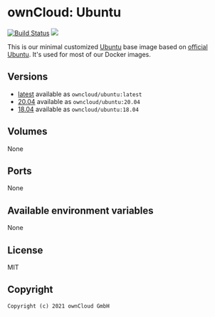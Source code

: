 # ownCloud: Ubuntu

[![Build Status](https://drone.owncloud.com/api/badges/owncloud-docker/ubuntu/status.svg)](https://drone.owncloud.com/owncloud-docker/ubuntu)
[![](https://images.microbadger.com/badges/image/owncloud/ubuntu:latest.svg)](https://microbadger.com/images/owncloud/ubuntu:latest "Get your own image badge on microbadger.com")

This is our minimal customized [Ubuntu](http://www.ubuntu.com/) base image based on [official Ubuntu](https://registry.hub.docker.com/_/ubuntu/). It's used for most of our Docker images.

## Versions

- [latest](./latest) available as `owncloud/ubuntu:latest`
- [20.04](./v20.04) available as `owncloud/ubuntu:20.04`
- [18.04](./v18.04) available as `owncloud/ubuntu:18.04`

## Volumes

None

## Ports

None

## Available environment variables

None

## License

MIT

## Copyright

```Text
Copyright (c) 2021 ownCloud GmbH
```
